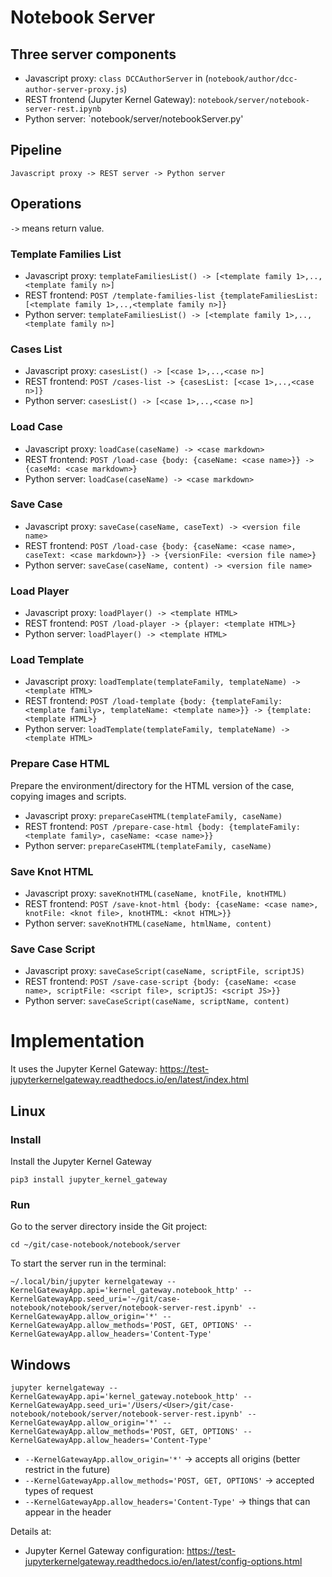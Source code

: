 # Notebook Server

## Three server components
* Javascript proxy: `class DCCAuthorServer` in (`notebook/author/dcc-author-server-proxy.js`)
* REST frontend (Jupyter Kernel Gateway): `notebook/server/notebook-server-rest.ipynb`
* Python server: `notebook/server/notebookServer.py'

## Pipeline
~~~~
Javascript proxy -> REST server -> Python server 
~~~~

## Operations

`->` means return value.

### Template Families List
* Javascript proxy: `templateFamiliesList() -> [<template family 1>,..,<template family n>]`
* REST frontend: `POST /template-families-list {templateFamiliesList: [<template family 1>,..,<template family n>]}`
* Python server: `templateFamiliesList() -> [<template family 1>,..,<template family n>]`

### Cases List
* Javascript proxy: `casesList() -> [<case 1>,..,<case n>]`
* REST frontend: `POST /cases-list -> {casesList: [<case 1>,..,<case n>]}`
* Python server: `casesList() -> [<case 1>,..,<case n>]`

### Load Case
* Javascript proxy: `loadCase(caseName) -> <case markdown>`
* REST frontend: `POST /load-case {body: {caseName: <case name>}} -> {caseMd: <case markdown>}`
* Python server: `loadCase(caseName) -> <case markdown>`

### Save Case
* Javascript proxy: `saveCase(caseName, caseText) -> <version file name>`
* REST frontend: `POST /load-case {body: {caseName: <case name>, caseText: <case markdown>}} -> {versionFile: <version file name>}`
* Python server: `saveCase(caseName, content) -> <version file name>`

### Load Player
* Javascript proxy: `loadPlayer() -> <template HTML>`
* REST frontend: `POST /load-player -> {player: <template HTML>}`
* Python server: `loadPlayer() -> <template HTML>`

### Load Template
* Javascript proxy: `loadTemplate(templateFamily, templateName) -> <template HTML>`
* REST frontend: `POST /load-template {body: {templateFamily: <template family>, templateName: <template name>}} -> {template: <template HTML>}`
* Python server: `loadTemplate(templateFamily, templateName) -> <template HTML>`

### Prepare Case HTML
Prepare the environment/directory for the HTML version of the case, copying images and scripts.
* Javascript proxy: `prepareCaseHTML(templateFamily, caseName)`
* REST frontend: `POST /prepare-case-html {body: {templateFamily: <template family>, caseName: <case name>}}`
* Python server: `prepareCaseHTML(templateFamily, caseName)`

### Save Knot HTML
* Javascript proxy: `saveKnotHTML(caseName, knotFile, knotHTML)`
* REST frontend: `POST /save-knot-html {body: {caseName: <case name>, knotFile: <knot file>, knotHTML: <knot HTML>}}`
* Python server: `saveKnotHTML(caseName, htmlName, content)`

### Save Case Script
* Javascript proxy: `saveCaseScript(caseName, scriptFile, scriptJS)`
* REST frontend: `POST /save-case-script {body: {caseName: <case name>, scriptFile: <script file>, scriptJS: <script JS>}}`
* Python server: `saveCaseScript(caseName, scriptName, content)`


# Implementation
It uses the Jupyter Kernel Gateway: https://test-jupyterkernelgateway.readthedocs.io/en/latest/index.html

## Linux

### Install

Install the Jupyter Kernel Gateway
~~~~
pip3 install jupyter_kernel_gateway
~~~~

### Run

Go to the server directory inside the Git project:
~~~~
cd ~/git/case-notebook/notebook/server
~~~~

To start the server run in the terminal:
~~~~
~/.local/bin/jupyter kernelgateway --KernelGatewayApp.api='kernel_gateway.notebook_http' --KernelGatewayApp.seed_uri='~/git/case-notebook/notebook/server/notebook-server-rest.ipynb' --KernelGatewayApp.allow_origin='*' --KernelGatewayApp.allow_methods='POST, GET, OPTIONS' --KernelGatewayApp.allow_headers='Content-Type'
~~~~

## Windows
~~~~
jupyter kernelgateway --KernelGatewayApp.api='kernel_gateway.notebook_http' --KernelGatewayApp.seed_uri='/Users/<User>/git/case-notebook/notebook/server/notebook-server-rest.ipynb' --KernelGatewayApp.allow_origin='*' --KernelGatewayApp.allow_methods='POST, GET, OPTIONS' --KernelGatewayApp.allow_headers='Content-Type'
~~~~

* `--KernelGatewayApp.allow_origin='*'` -> accepts all origins (better restrict in the future)
* `--KernelGatewayApp.allow_methods='POST, GET, OPTIONS'` -> accepted types of request
* `--KernelGatewayApp.allow_headers='Content-Type'` -> things that can appear in the header

Details at:

* Jupyter Kernel Gateway configuration: https://test-jupyterkernelgateway.readthedocs.io/en/latest/config-options.html
